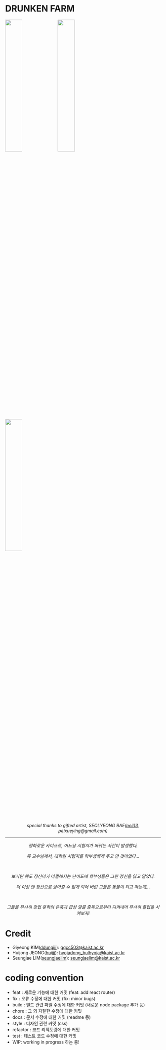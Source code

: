 # DRUNKEN FARM

<div>
  <img width="33%" src="https://user-images.githubusercontent.com/64083281/149874704-27812e65-86e1-4848-9b1e-249e3d6d02f0.gif" />
  <img width="33%" src="https://user-images.githubusercontent.com/64083281/149874703-40b41f5e-d272-4097-9b02-734202a5c63f.gif" />
  <img width="33%" src="https://user-images.githubusercontent.com/64083281/149874702-67829a93-29e8-4680-b195-24abe5d9f725.gif" />
</div>
<p align="center"><em>special thanks to gifted artist, SEOLYEONG BAE(<a href="https://github.com/pell13">pell13</a>, peixueying@gmail.com)</em></p>

----

<p align="center"><em>평화로운 카이스트, 어느날 시험지가 바뀌는 사건이 발생했다.</em></p>
<p align="center"><em>류 교수님께서, 대학원 시험지를 학부생에게 주고 만 것이었다...</em></p>
<br>
<p align="center"><em>보기만 해도 정신이가 아찔해지는 난이도에 학부생들은 그만 정신을 잃고 말았다.</em></p>
<p align="center"><em>더 이상 맨 정신으로 살아갈 수 없게 되어 버린 그들은 동물이 되고 마는데...</em></p>
<br>
<p align="center"><em>그들을 무사히 창업 휴학의 유혹과 급성 알콜 중독으로부터 지켜내어 무사히 졸업을 시켜보자!</em></p>


# Credit
+ Giyeong KIM(<a href="https://github.com/ddungiii">ddungiii</a>): ggcc503@kaist.ac.kr
+ Huijong JEONG(<a href="https://github.com/huijjj">huijjj</a>): hyojadong_bulhyoja@kaist.ac.kr
+ Seungjae LIM(<a href="https://github.com/SeungjaeLim">seungjaelim</a>): seungjaelim@kaist.ac.kr

# coding convention
+ feat : 새로운 기능에 대한 커밋 (feat: add react router)
+ fix : 오류 수정에 대한 커밋 (fix: minor bugs)
+ build : 빌드 관련 파일 수정에 대한 커밋 (새로운 node package 추가 등)
+ chore : 그 외 자잘한 수정에 대한 커밋
+ docs : 문서 수정에 대한 커밋 (readme 등)
+ style : 디자인 관련 커밋 (css)
+ refactor : 코드 리팩토링에 대한 커밋 
+ test : 테스트 코드 수정에 대한 커밋
+ WIP: working in progress  하는 중!
